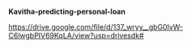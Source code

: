  **Kavitha-predicting-personal-loan**


https://drive.google.com/file/d/137_wryy__gbG0lvW-C6lwgbPIV69KqLA/view?usp=drivesdk#
